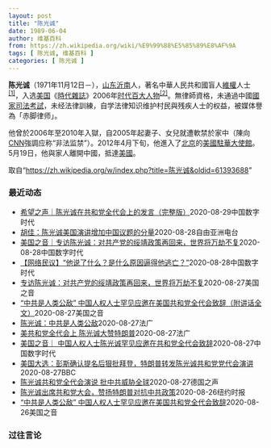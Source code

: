 ```yaml
---
layout: post
title: "陈光诚"
date: 1989-06-04
author: 维基百科
from: https://zh.wikipedia.org/wiki/%E9%99%88%E5%85%89%E8%AF%9A
tags: [ 陈光诚, 维基百科 ]
categories: [ 陈光诚 ]
---
```

<div class="mw-parser-output"><div id="noteTA-d8dbe8c4" class="noteTA"><div class="noteTA-local"><div data-noteta-code="zh-cn:克里斯蒂安·贝尔; zh-tw:克里斯汀·貝爾; zh-hk:基斯頓比爾;"></div><div data-noteta-code="zh-cn:希拉里;zh:希拉莉;zh-hant:希拉蕊;zh-tw:希拉蕊;zh-sg:希拉莉;zh-hk:希拉里;zh-mo:希拉里;"></div><div data-noteta-code="zh-cn:克林顿;zh-hk:克林頓;zh-hant:柯林頓;zh-tw:柯林頓;zh-mo:克林頓;"></div></div></div>

<p><b>陈光诚</b>（1971年11月12日<span class="useeditintro" title="Template:BLP editintro">－</span>），<a href="/wiki/%E5%B1%B1%E4%B8%9C" class="mw-redirect" title="山东">山东</a><a href="/wiki/%E6%B2%82%E5%8D%97" class="mw-redirect" title="沂南">沂南</a>人，著名中華人民共和國盲人<a href="/wiki/%E7%B6%AD%E6%AC%8A" class="mw-redirect" title="維權">維權</a>人士<sup id="cite_ref-c11chen_1-0" class="reference"><a href="#cite_note-c11chen-1">[1]</a></sup>，入选<a href="/wiki/%E7%BE%8E%E5%9B%BD" title="美国">美国</a>《<a href="/wiki/%E6%99%82%E4%BB%A3%E9%9B%9C%E8%AA%8C" title="時代雜誌">時代雜誌</a>》2006年<a href="/wiki/%E6%97%B6%E4%BB%A3%E7%99%BE%E5%A4%A7%E4%BA%BA%E7%89%A9" title="时代百大人物">时代百大人物</a><sup id="cite_ref-time2006_2-0" class="reference"><a href="#cite_note-time2006-2">[2]</a></sup>。無律師資格，未通過中國<a href="/wiki/%E5%9B%BD%E5%AE%B6%E5%8F%B8%E6%B3%95%E8%80%83%E8%AF%95" title="国家司法考试">國家司法考試</a>，未经法律訓練，自学法律知识维护村民與残疾人士的权益，被媒体譽為「赤脚律师」。
</p><p>他曾於2006年至2010年入獄，自2005年起妻子、女兒就遭軟禁於家中（陳向<a href="/wiki/CNN" class="mw-redirect" title="CNN">CNN</a>強調应称“非法监禁”）。2012年4月下旬，他進入了<a href="/wiki/%E5%8C%97%E4%BA%AC" class="mw-redirect" title="北京">北京</a>的<a href="/wiki/%E7%BE%8E%E5%9B%BD%E9%A9%BB%E5%8D%8E%E5%A4%A7%E4%BD%BF%E9%A6%86" title="美国驻华大使馆">美國駐華大使館</a>。5月19日，他與家人離開中國，抵達<a href="/wiki/%E7%BE%8E%E5%9C%8B" class="mw-redirect" title="美國">美國</a>。
</p>
</div><noscript><img src="//zh.wikipedia.org/wiki/Special:CentralAutoLogin/start?type=1x1" alt="" title="" width="1" height="1" style="border: none; position: absolute;"></noscript>
<div class="printfooter">取自“<a dir="ltr" href="https://zh.wikipedia.org/w/index.php?title=陈光诚&amp;oldid=61393688">https://zh.wikipedia.org/w/index.php?title=陈光诚&amp;oldid=61393688</a>”</div><div id="recent-news"><h3>最近动态</h3><ul><li><a href="https://nodebe4.github.io/waimei/2020-08-29/%E5%B8%8C%E6%9C%9B%E4%B9%8B%E5%A3%B0-%E9%99%88%E5%85%89%E8%AF%9A%E5%9C%A8%E5%85%B1%E5%92%8C%E5%85%9A%E5%85%A8%E4%BB%A3%E4%BC%9A%E4%B8%8A%E7%9A%84%E5%8F%91%E8%A8%80-%E5%AE%8C%E6%95%B4%E7%89%88" title="希望之声｜陈光诚在共和党全代会上的发言（完整版）—— 【希望之声2020年8月27日】（本台记者季云综合报导）在2020年共和党全国代表大会上，主办方罕见地邀请中国著名盲人律师陈光诚发表演讲。由...">希望之声｜陈光诚在共和党全代会上的发言（完整版）</a><time>2020-08-29</time><a class="tag">中国数字时代</a></li>
<li><a href="https://nodebe4.github.io/waimei/2020-08-28/%E8%83%A1%E4%BD%B3-%E9%99%88%E5%85%89%E8%AF%9A%E7%BE%8E%E5%9B%BD%E6%BC%94%E8%AE%B2%E5%A2%9E%E5%8A%A0%E4%B8%AD%E5%9B%BD%E8%AE%AE%E9%A2%98%E7%9A%84%E5%88%86%E9%87%8F" title="胡佳：陈光诚美国演讲增加中国议题的分量—— 周三晚间，现居美国的中国维权人士陈光诚在共和党全国代表大会上发表了演讲。在短短的两分多钟时间里，他宣称中共是“人类公敌”，并呼吁美国发扬它的价值观，联...">胡佳：陈光诚美国演讲增加中国议题的分量</a><time>2020-08-28</time><a class="tag">自由亚洲电台</a></li>
<li><a href="https://nodebe4.github.io/waimei/2020-08-28/%E7%BE%8E%E5%9B%BD%E4%B9%8B%E9%9F%B3-%E4%B8%93%E8%AE%BF%E9%99%88%E5%85%89%E8%AF%9A-%E5%AF%B9%E5%85%B1%E4%BA%A7%E5%85%9A%E7%9A%84%E7%BB%A5%E9%9D%96%E6%94%BF%E7%AD%96%E5%86%8D%E5%9B%9E%E6%9D%A5-%E4%B8%96%E7%95%8C%E5%B0%86%E4%B8%87%E5%8A%AB%E4%B8%8D%E5%A4%8D" title="美国之音｜专访陈光诚：对共产党的绥靖政策再回来，世界将万劫不复—— 2012年的一个雨夜，软禁中的他逃出了山东临沂东师古村。八年后，他站在美国共和党全国代表大会的讲坛上，向世界疾呼：中国共产党是...">美国之音｜专访陈光诚：对共产党的绥靖政策再回来，世界将万劫不复</a><time>2020-08-28</time><a class="tag">中国数字时代</a></li>
<li><a href="https://nodebe4.github.io/waimei/2020-08-28/%E7%BD%91%E7%BB%9C%E6%B0%91%E8%AE%AE-%E4%BB%96%E8%AF%B4%E4%BA%86%E4%BB%80%E4%B9%88-%E6%98%AF%E4%BB%80%E4%B9%88%E5%8E%9F%E5%9B%A0%E9%80%BC%E5%BE%97%E4%BB%96%E9%80%83%E4%BA%A1" title="【网络民议】“他说了什么？是什么原因逼得他逃亡？”—— 8月28日，环球时报主编胡锡进发微博评论“陈光诚在美国共和党全代会致辞”一事，称陈光诚“要么受了愚弄要么装糊涂”而“中国社会无论到什么时候...">【网络民议】“他说了什么？是什么原因逼得他逃亡？”</a><time>2020-08-28</time><a class="tag">中国数字时代</a></li>
<li><a href="https://nodebe4.github.io/waimei/2020-08-27/%E4%B8%93%E8%AE%BF%E9%99%88%E5%85%89%E8%AF%9A-%E5%AF%B9%E5%85%B1%E4%BA%A7%E5%85%9A%E7%9A%84%E7%BB%A5%E9%9D%96%E6%94%BF%E7%AD%96%E5%86%8D%E5%9B%9E%E6%9D%A5-%E4%B8%96%E7%95%8C%E5%B0%86%E4%B8%87%E5%8A%AB%E4%B8%8D%E5%A4%8D" title="专访陈光诚：对共产党的绥靖政策再回来，世界将万劫不复—— Fri, 28 Aug 2020 03:40:20 GMT 著名盲人人权律师陈光诚星期三（2020年8月26日）在美国共和党四年一度全国...">专访陈光诚：对共产党的绥靖政策再回来，世界将万劫不复</a><time>2020-08-27</time><a class="tag">美国之音</a></li>
<li><a href="https://nodebe4.github.io/waimei/2020-08-27/%E4%B8%AD%E5%85%B1%E6%98%AF%E4%BA%BA%E7%B1%BB%E5%85%AC%E6%95%8C-%E4%B8%AD%E5%9B%BD%E4%BA%BA%E6%9D%83%E4%BA%BA%E5%A3%AB%E7%BD%95%E8%A7%81%E5%BA%94%E9%82%80%E5%9C%A8%E7%BE%8E%E5%9B%BD%E5%85%B1%E5%92%8C%E5%85%9A%E5%85%A8%E4%BB%A3%E4%BC%9A%E8%87%B4%E8%BE%9E-%E9%99%84%E8%AE%B2%E8%AF%9D%E5%85%A8%E6%96%87" title="“中共是人类公敌” 中国人权人士罕见应邀在美国共和党全代会致辞（附讲话全文）—— Thu, 27 Aug 2020 02:34:01 GMT 流亡美国的著名盲人人权律师陈光诚星期三（2020年8...">“中共是人类公敌” 中国人权人士罕见应邀在美国共和党全代会致辞（附讲话全文）</a><time>2020-08-27</time><a class="tag">美国之音</a></li>
<li><a href="https://nodebe4.github.io/waimei/2020-08-27/%E9%99%88%E5%85%89%E8%AF%9A-%E4%B8%AD%E5%85%B1%E6%98%AF%E4%BA%BA%E7%B1%BB%E5%85%AC%E6%95%8C" title="陈光诚：中共是人类公敌—— 27/08/2020 - 16:50 中国著名盲人维权律师陈光诚2020年8月26日在美国共和党全国代表大会上用英语发言。流亡美国8年的他讲述自己在中国的遭遇。他指中...">陈光诚：中共是人类公敌</a><time>2020-08-27</time><a class="tag">法广</a></li>
<li><a href="https://nodebe4.github.io/waimei/2020-08-27/%E7%BE%8E%E5%85%B1%E5%92%8C%E5%85%9A%E5%85%A8%E4%BB%A3%E4%BC%9A%E4%B8%8A-%E9%99%88%E5%85%89%E8%AF%9A%E5%A4%A7%E8%B5%9E%E7%89%B9%E6%9C%97%E6%99%AE" title="美共和党全代会上 陈光诚大赞特朗普—— 27/08/2020 - 15:27 流亡美国的中国维权律师陈光诚周三赞扬美国总统特朗普总统的对华政策，称特朗普表现出了与中国共产党对抗的“勇气”。陈光诚...">美共和党全代会上 陈光诚大赞特朗普</a><time>2020-08-27</time><a class="tag">法广</a></li>
<li><a href="https://nodebe4.github.io/waimei/2020-08-27/%E7%BE%8E%E5%9B%BD%E4%B9%8B%E9%9F%B3-%E4%B8%AD%E5%9B%BD%E4%BA%BA%E6%9D%83%E4%BA%BA%E5%A3%AB%E9%99%88%E5%85%89%E8%AF%9A%E7%BD%95%E8%A7%81%E5%BA%94%E9%82%80%E5%9C%A8%E5%85%B1%E5%92%8C%E5%85%9A%E5%85%A8%E4%BB%A3%E4%BC%9A%E8%87%B4%E8%BE%9E" title="美国之音｜ 中国人权人士陈光诚罕见应邀在共和党全代会致辞—— 中国一位人权人士罕见地在美国一个主要政党的全国代表大会上致辞，呼吁世界认清中共政权的本质，为捍卫自由和民主而共同努力。 流亡美国的著...">美国之音｜ 中国人权人士陈光诚罕见应邀在共和党全代会致辞</a><time>2020-08-27</time><a class="tag">中国数字时代</a></li>
<li><a href="https://nodebe4.github.io/waimei/2020-08-27/%E7%BE%8E%E5%9B%BD%E5%A4%A7%E9%80%89-%E5%BD%AD%E6%96%AF%E7%A1%AE%E8%AE%A4%E6%8F%90%E5%90%8D%E5%90%8E%E7%8B%A0%E6%89%B9%E6%8B%9C%E7%99%BB-%E7%89%B9%E6%9C%97%E6%99%AE%E8%BD%AC%E5%8F%91%E9%99%88%E5%85%89%E8%AF%9A%E5%85%B1%E5%92%8C%E5%85%9A%E5%85%9A%E4%BB%A3%E4%BC%9A%E6%BC%94%E8%AE%B2" title="美国大选：彭斯确认提名后狠批拜登，特朗普转发陈光诚共和党党代会演讲—— 1959年出生的美国副总统彭斯已成为新白宫团队中最有影响力的人物之一。 ©Getty Images 美国现任副总统彭斯（M...">美国大选：彭斯确认提名后狠批拜登，特朗普转发陈光诚共和党党代会演讲</a><time>2020-08-27</time><a class="tag">BBC</a></li>
<li><a href="https://nodebe4.github.io/waimei/2020-08-27/%E9%99%88%E5%85%89%E8%AF%9A%E5%85%B1%E5%92%8C%E5%85%9A%E5%85%A8%E4%BB%A3%E4%BC%9A%E6%BC%94%E8%AF%B4-%E6%89%B9%E4%B8%AD%E5%85%B1%E5%A8%81%E8%83%81%E5%85%A8%E7%90%83" title="陈光诚共和党全代会演说 批中共威胁全球—— William Yang2020-08-27T08:34:07.626Z 著名中国盲人人权律师陈光诚周三在共和党全代会上发表演说，点名中共为人道主义的...">陈光诚共和党全代会演说 批中共威胁全球</a><time>2020-08-27</time><a class="tag">德国之声</a></li>
<li><a href="https://nodebe4.github.io/waimei/2020-08-26/%E9%99%88%E5%85%89%E8%AF%9A%E5%87%BA%E5%B8%AD%E5%85%B1%E5%92%8C%E5%85%9A%E5%A4%A7%E4%BC%9A-%E8%B5%9E%E6%89%AC%E7%89%B9%E6%9C%97%E6%99%AE%E5%AF%B9%E6%8A%97%E4%B8%AD%E5%85%B1%E6%94%BF%E7%AD%96" title="陈光诚出席共和党大会，赞扬特朗普对抗中共政策—— 《纽约时报》2020-08-27 11:27:28 陈光诚于2012年逃往美国。 中国异见人士陈光诚周三赞扬了特朗普总统处理对华关系的做法，称特...">陈光诚出席共和党大会，赞扬特朗普对抗中共政策</a><time>2020-08-26</time><a class="tag">纽约时报</a></li>
<li><a href="https://nodebe4.github.io/waimei/2020-08-26/%E4%B8%AD%E5%85%B1%E6%98%AF%E4%BA%BA%E7%B1%BB%E5%85%AC%E6%95%8C-%E4%B8%AD%E5%9B%BD%E4%BA%BA%E6%9D%83%E4%BA%BA%E5%A3%AB%E7%BD%95%E8%A7%81%E5%BA%94%E9%82%80%E5%9C%A8%E7%BE%8E%E5%9B%BD%E5%85%B1%E5%92%8C%E5%85%9A%E5%85%A8%E4%BB%A3%E4%BC%9A%E8%87%B4%E8%BE%9E" title="“中共是人类公敌” 中国人权人士罕见应邀在美国共和党全代会致辞—— Thu, 27 Aug 2020 02:34:59 GMT 流亡美国的著名盲人人权律师陈光诚星期三（2020年8月26日）在美...">“中共是人类公敌” 中国人权人士罕见应邀在美国共和党全代会致辞</a><time>2020-08-26</time><a class="tag">美国之音</a></li>
</ul></div><div id="open-opinion"><h3>过往言论</h3><ul></ul></div>